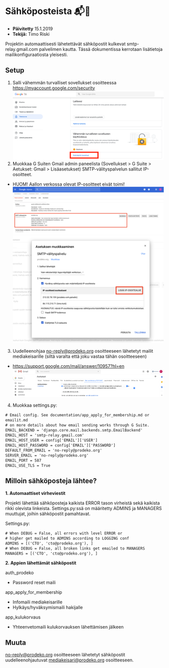 # Sähköposteista :mailbox_with_mail::email:

- **Päivitetty** 15.1.2019
- **Tekijä:** Timo Riski

Projektin automaattisesti lähetettävät sähköpostit kulkevat smtp-relay.gmail.com palvelimen kautta. Tässä dokumentissa kerrotaan lisätietoja mailikonfiguraatiosta yleisesti.

## Setup

1. Salli vähemmän turvalliset sovellukset osoitteessa https://myaccount.google.com/security
![Vähemmän turvalliset sovellukset kuva 1](images/emails/emails-less-secure-apps.png)
2. Muokkaa G Suiten Gmail admin paneelista (Sovellukset > G Suite > Aetukset: Gmail > Lisäasetukset) SMTP-välityspalvelun sallitut IP-osoitteet.
  - HUOM! Aallon verkossa olevat IP-osoitteet eivät toimi!
![G Suiten asetukset kuva 1](images/emails/emails-g-suite-config-1.png)
![G Suiten asetukset kuva 2](images/emails/emails-g-suite-config-2.png)
3. Uudelleenohjaa no-reply@prodeko.org osoitteeseen lähetetyt mailit mediakeisarille (siltä varalta että joku vastaa tähän osoitteeseen)
- https://support.google.com/mail/answer/10957?hl=en
![Uudelleenohjaa sähköposti](images/emails/forward-mail.png)
4. Muokkaa settings.py:
```
# Email config. See documentation/app_apply_for_membership.md or emailit.md
# on more details about how email sending works through G Suite.
EMAIL_BACKEND = 'django.core.mail.backends.smtp.EmailBackend'
EMAIL_HOST = 'smtp-relay.gmail.com'
EMAIL_HOST_USER = config['EMAIL']['USER']
EMAIL_HOST_PASSWORD = config['EMAIL']['PASSWORD']
DEFAULT_FROM_EMAIL = 'no-reply@prodeko.org'
SERVER_EMAIL = 'no-reply@prodeko.org'
EMAIL_PORT = 587
EMAIL_USE_TLS = True
```

## Milloin sähköposteja lähtee?

**1. Automaattiset virheviestit**

Projekti lähettää sähköposteja kaikista ERROR tason virheistä sekä kaikista rikki olevista linkeista. Settings.py:ssä on määritetty ADMINS ja MANAGERS muuttujat, joihin sähköpostit pamahtavat.

Settings.py:
```
# When DEBUG = False, all errors with level ERROR or
# higher get mailed to ADMINS according to LOGGING conf
ADMINS = [('CTO', 'cto@prodeko.org'), ]
# When DEBUG = False, all broken links get emailed to MANAGERS
MANAGERS = [('CTO', 'cto@prodeko.org'), ]
```

**2. Appien lähettämät sähköpostit**

auth_prodeko
- Password reset maili

app_apply_for_membership
- Infomaili mediakeisarille
- Hylkäys/hyväksymismaili hakijalle

app_kulukorvaus
- Yhteenvetomaili kulukorvauksen lähettämisen jälkeen

## Muuta

no-reply@prodeko.org osoitteeseen lähetetyt sähköpostit uudelleenohjautuvat mediakeisari@prodeko.org osoitteeseen.